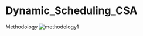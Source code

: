 # Dynamic_Scheduling_CSA
Methodology
![methodology1](https://github.com/SunandanAdhikary/DynamicSchedulingCSA/assets/6061264/d3c8b5dd-18c1-49e7-86f3-224ac96b96b9)
